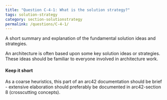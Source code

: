 ```yaml
---
title: "Question C-4-1: What is the solution strategy?"
tags: solution-strategy
category: section-solutionstrategy
permalink: /questions/C-4-1/
---
```


A short summary and explanation of the fundamental solution ideas and strategies.

An architecture is often based upon some key solution ideas or strategies. These ideas should be familiar to everyone involved in architecture work.

#### Keep it short

As a coarse heuristics, this part of an arc42 documentation should be brief -
extensive elaboration should preferably be documented in arc42-section 8 (crosscutting concepts).
